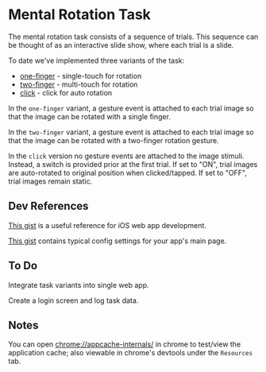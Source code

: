 # Mental Rotation Task

The mental rotation task consists of a sequence of trials.  This sequence can be
thought of as an interactive slide show, where each trial is a slide.

To date we've implemented three variants of the task:

* [one-finger](http://joyrexus.github.io/silc/tasks/rotation/one-finger) - single-touch for rotation
* [two-finger](http://joyrexus.github.io/silc/tasks/rotation/two-finger) - multi-touch for rotation
* [click](http://joyrexus.github.io/silc/tasks/rotation/click) - click for auto rotation

In the `one-finger` variant, a gesture event is attached to each trial image so that the image can be rotated with a single finger.

In the `two-finger` variant, a gesture event is attached to each trial image so that the image can be rotated with a two-finger rotation gesture.

In the `click` version no gesture events are attached to the image stimuli.  Instead, a switch is provided prior at the first trial.  If set to "ON", trial images are auto-rotated to original position when clicked/tapped.  If set to "OFF", trial images remain static.


## Dev References

[This gist](https://gist.github.com/joyrexus/5340416) is a useful reference for iOS web app development.

[This gist](https://gist.github.com/joyrexus/5340515) contains typical config settings for your app's main page.


## To Do

Integrate task variants into single web app.

Create a login screen and log task data.


## Notes

You can open [chrome://appcache-internals/](chrome://appcache-internals/) in
chrome to test/view the application cache; also viewable in chrome's devtools
under the `Resources` tab.
